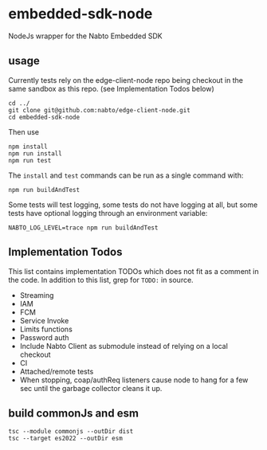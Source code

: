 # embedded-sdk-node
NodeJs wrapper for the Nabto Embedded SDK


## usage

Currently tests rely on the edge-client-node repo being checkout in the same sandbox as this repo. (see Implementation Todos below)

```
cd ../
git clone git@github.com:nabto/edge-client-node.git
cd embedded-sdk-node
```

Then use
```
npm install
npm run install
npm run test
```

The `install` and `test` commands can be run as a single command with:

```
npm run buildAndTest
```

Some tests will test logging, some tests do not have logging at all, but some tests have optional logging through an environment variable:

```
NABTO_LOG_LEVEL=trace npm run buildAndTest
```


## Implementation Todos

This list contains implementation TODOs which does not fit as a comment in the code. In addition to this list, grep for `TODO:` in source.

 * Streaming
 * IAM
 * FCM
 * Service Invoke
 * Limits functions
 * Password auth
 * Include Nabto Client as submodule instead of relying on a local checkout
 * CI
 * Attached/remote tests
 * When stopping, coap/authReq listeners cause node to hang for a few sec until the garbage collector cleans it up.


## build commonJs and esm

```
tsc --module commonjs --outDir dist
tsc --target es2022 --outDir esm
```

